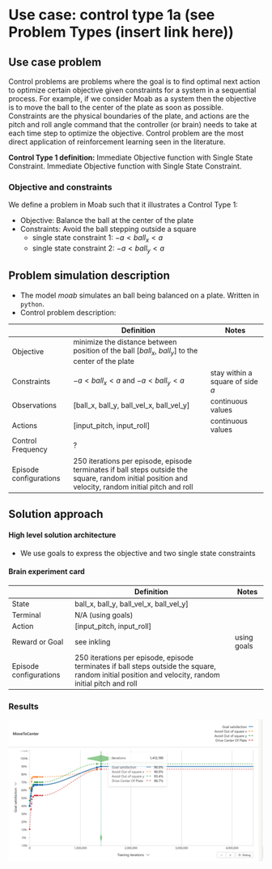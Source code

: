 # Use case: control type 1a (see Problem Types (insert link here))
## Use case problem

Control problems are problems where the goal is to find optimal next action to optimize certain objective given constraints for a system in a sequential process. For example, if we consider Moab as a system then the objective is to move the ball to the center of the plate as soon as possible. Constraints are the physical boundaries of the plate, and actions are the pitch and roll angle command that the controller (or brain) needs to take at each time step to optimize the objective. Control problem are the most direct application of reinforcement learning seen in the literature. 

**Control Type 1 definition:** Immediate Objective function with Single State Constraint. Immediate Objective function with Single State Constraint.

### Objective and constraints

We define a problem in Moab such that it illustrates a Control Type 1: 
- Objective: Balance the ball at the center of the plate
- Constraints: Avoid the ball stepping outside a square 
  - single state constraint 1: $-a<ball_x<a$
  - single state constraint 2: $-a<ball_y<a$

## Problem simulation description

- The model *moab* simulates an ball being balanced on a plate. Written in `python`.
- Control problem description:

|                        | Definition                                                   | Notes |
| ---------------------- | ------------------------------------------------------------ | ----- |
| Objective              |  minimize the distance between position of the ball [$ball_x$, $ball_y$] to the center of the plate    |                          |
| Constraints            | $-a<ball_x<a$ and $-a<ball_y<a$  | stay within a square of side $a$
| Observations           | [ball_x, ball_y, ball_vel_x, ball_vel_y] | continuous values |
| Actions                |  [input_pitch, input_roll]| continuous values |
| Control Frequency      | ? | |
| Episode configurations | 250 iterations per episode, episode terminates if ball steps outside the square, random initial position and velocity, random initial pitch and roll | |



## Solution approach

#### High level solution architecture

- We use goals to express the objective and two single state constraints

#### Brain experiment card

|                        | Definition                                                   | Notes |
| ---------------------- | ------------------------------------------------------------ | ----- |
| State                  | ball_x, ball_y, ball_vel_x, ball_vel_y]                       |       |
| Terminal               |     N/A (using goals)      |       |
| Action                 |                [input_pitch, input_roll]     |       |
| Reward or Goal         |       see inkling           |    using goals   |
| Episode configurations |  250 iterations per episode, episode terminates if ball steps outside the square, random initial position and velocity, random initial pitch and roll                              |       |

### Results
![brain training graph](./brain_training_graph.png)







